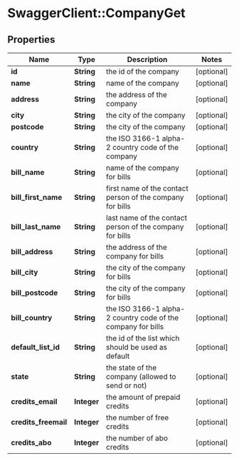 # SwaggerClient::CompanyGet

## Properties
Name | Type | Description | Notes
------------ | ------------- | ------------- | -------------
**id** | **String** | the id of the company | [optional] 
**name** | **String** | name of the company | [optional] 
**address** | **String** | the address of the company | [optional] 
**city** | **String** | the city of the company | [optional] 
**postcode** | **String** | the city of the company | [optional] 
**country** | **String** | the ISO 3166-1 alpha-2 country code of the company | [optional] 
**bill_name** | **String** | name of the company for bills | [optional] 
**bill_first_name** | **String** | first name of the contact person of the company for bills | [optional] 
**bill_last_name** | **String** | last name of the contact person of the company for bills | [optional] 
**bill_address** | **String** | the address of the company for bills | [optional] 
**bill_city** | **String** | the city of the company for bills | [optional] 
**bill_postcode** | **String** | the city of the company for bills | [optional] 
**bill_country** | **String** | the ISO 3166-1 alpha-2 country code of the company for bills | [optional] 
**default_list_id** | **String** | the id of the list which should be used as default | [optional] 
**state** | **String** | the state of the company (allowed to send or not) | [optional] 
**credits_email** | **Integer** | the amount of prepaid credits | [optional] 
**credits_freemail** | **Integer** | the number of free credits | [optional] 
**credits_abo** | **Integer** | the number of abo credits | [optional] 


